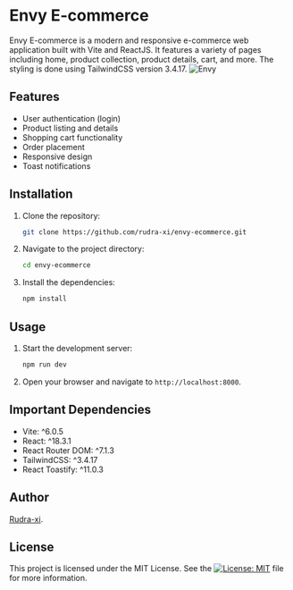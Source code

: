 # Envy E-commerce

Envy E-commerce is a modern and responsive e-commerce web application built with Vite and ReactJS. It features a variety of pages including home, product collection, product details, cart, and more. The styling is done using TailwindCSS version 3.4.17.
![Envy](https://imgur.com/a/pRX7CBa.gif)
## Features

- User authentication (login)
- Product listing and details
- Shopping cart functionality
- Order placement
- Responsive design
- Toast notifications

## Installation

1. Clone the repository:

   ```bash
   git clone https://github.com/rudra-xi/envy-ecommerce.git
   ```

2. Navigate to the project directory:

   ```bash
   cd envy-ecommerce
   ```

3. Install the dependencies:

   ```bash
   npm install
   ```

## Usage

1. Start the development server:

   ```bash
   npm run dev
   ```

2. Open your browser and navigate to `http://localhost:8000`.

## Important Dependencies

- Vite: ^6.0.5
- React: ^18.3.1
- React Router DOM: ^7.1.3
- TailwindCSS: ^3.4.17
- React Toastify: ^11.0.3

## Author

[Rudra-xi](https://github.com/rudra-xi).

## License

This project is licensed under the MIT License. See the [![License: MIT](https://img.shields.io/badge/License-MIT-orange.svg)](/LICENSE) file for more information.
